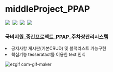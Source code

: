 # middleProject_PPAP
<img src="https://img.shields.io/badge/Python-3776AB?style=flat-square&logo=Python&logoColor=white"/>&nbsp; 
<img src="https://img.shields.io/badge/Eclipse IDE-2C2255?style=flat-square&logo=Eclipse IDE&logoColor=white"/>&nbsp; 
<img src="https://img.shields.io/badge/Flask-000000?style=flat-square&logo=Flask&logoColor=white"/>&nbsp;
<img src="https://img.shields.io/badge/Anaconda-44A833?style=flat-square&logo=Anaconda&logoColor=white"/>&nbsp;


<h3>국비지원_중간프로젝트_PPAP_주차장관리시스템</h3>
<li>공지사항 게시판(기본CRUD) 및 블랙리스트 기능구현<br>
<li>핵심기능 tesseratact를 이용한 text 인식

![ezgif com-gif-maker](https://user-images.githubusercontent.com/64766952/127267903-2b71cb8e-d50f-43bc-8a02-1af0484ca174.gif)
